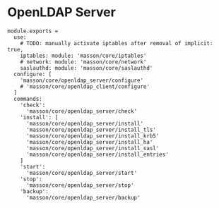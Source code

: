 
# OpenLDAP Server

    module.exports =
      use:
        # TODO: manually activate iptables after removal of implicit: true,
        iptables: module: 'masson/core/iptables'
        # network: module: 'masson/core/network'
        saslauthd: module: 'masson/core/saslauthd'
      configure: [
        'masson/core/openldap_server/configure'
        # 'masson/core/openldap_client/configure'
      ]
      commands:
        'check':
          'masson/core/openldap_server/check'
        'install': [
          'masson/core/openldap_server/install'
          'masson/core/openldap_server/install_tls'
          'masson/core/openldap_server/install_krb5'
          'masson/core/openldap_server/install_ha'
          'masson/core/openldap_server/install_sasl'
          'masson/core/openldap_server/install_entries'
        ]
        'start':
          'masson/core/openldap_server/start'
        'stop':
          'masson/core/openldap_server/stop'
        'backup':
          'masson/core/openldap_server/backup'
